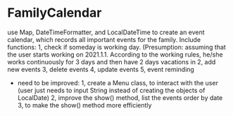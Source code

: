 # FamilyCalendar
use Map, DateTimeFormatter, and LocalDateTime to create an event calendar, which records all important events for the family.
Include functions:
  1, check if someday is working day.
     (Presumption: assuming that the user starts working on 2021.1.1. According to the working rules, he/she works continuously for 3 days and then have 2 days vacations in
 	2, add new events
  3, delete events
  4, update events
  5, event reminding

* need to be improved:
  1, create a Menu class, to interact with the user (user just needs to input String instead of creating the objects of LocalDate)
  2, improve the show() method, list the events order by date
  3, to make the show() method more efficiently
